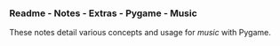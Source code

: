 ### Readme - Notes - Extras - Pygame - Music

These notes detail various concepts and usage for *music* with Pygame.
